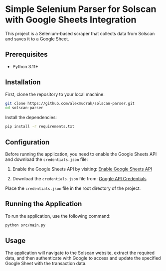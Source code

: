 # Simple Selenium Parser for Solscan with Google Sheets Integration

This project is a Selenium-based scraper that collects data from Solscan and saves it to a Google Sheet.

## Prerequisites

- Python 3.11+

## Installation

First, clone the repository to your local machine:

```bash
git clone https://github.com/alexmudrak/solscan-parser.git
cd solscan-parser
```

Install the dependencies:

```bash
pip install -r requirements.txt
```

## Configuration

Before running the application, you need to enable the Google Sheets API and download the `credentials.json` file:

1. Enable the Google Sheets API by visiting:
   [Enable Google Sheets API](https://console.cloud.google.com/apis/enableflow?apiid=sheets.googleapis.com)

2. Download the `credentials.json` file from:
   [Google API Credentials](https://console.cloud.google.com/apis/credentials)

Place the `credentials.json` file in the root directory of the project.

## Running the Application

To run the application, use the following command:

```bash
python src/main.py
```

## Usage

The application will navigate to the Solscan website, extract the required data, and then authenticate with Google to access and update the specified Google Sheet with the transaction data.
